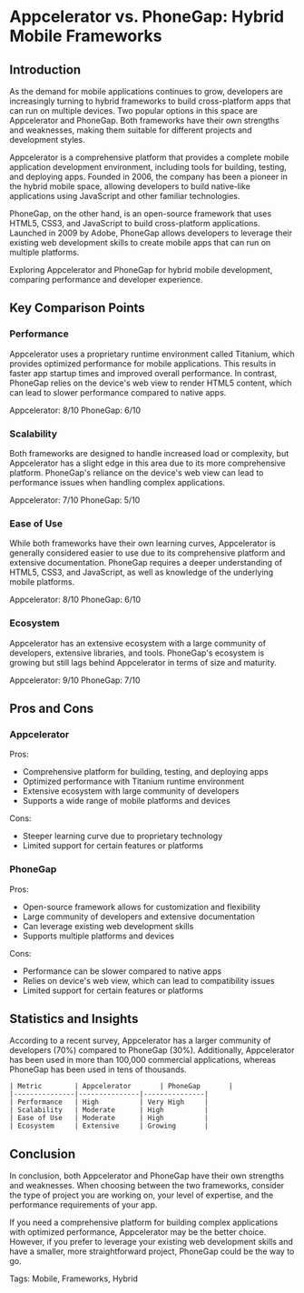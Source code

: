 # Appcelerator vs. PhoneGap: Hybrid Mobile Frameworks
## Introduction
As the demand for mobile applications continues to grow, developers are increasingly turning to hybrid frameworks to build cross-platform apps that can run on multiple devices. Two popular options in this space are Appcelerator and PhoneGap. Both frameworks have their own strengths and weaknesses, making them suitable for different projects and development styles.

Appcelerator is a comprehensive platform that provides a complete mobile application development environment, including tools for building, testing, and deploying apps. Founded in 2006, the company has been a pioneer in the hybrid mobile space, allowing developers to build native-like applications using JavaScript and other familiar technologies.

PhoneGap, on the other hand, is an open-source framework that uses HTML5, CSS3, and JavaScript to build cross-platform applications. Launched in 2009 by Adobe, PhoneGap allows developers to leverage their existing web development skills to create mobile apps that can run on multiple platforms.

Exploring Appcelerator and PhoneGap for hybrid mobile development, comparing performance and developer experience.

## Key Comparison Points

### Performance
Appcelerator uses a proprietary runtime environment called Titanium, which provides optimized performance for mobile applications. This results in faster app startup times and improved overall performance. In contrast, PhoneGap relies on the device's web view to render HTML5 content, which can lead to slower performance compared to native apps.

Appcelerator: 8/10
PhoneGap: 6/10

### Scalability
Both frameworks are designed to handle increased load or complexity, but Appcelerator has a slight edge in this area due to its more comprehensive platform. PhoneGap's reliance on the device's web view can lead to performance issues when handling complex applications.

Appcelerator: 7/10
PhoneGap: 5/10

### Ease of Use
While both frameworks have their own learning curves, Appcelerator is generally considered easier to use due to its comprehensive platform and extensive documentation. PhoneGap requires a deeper understanding of HTML5, CSS3, and JavaScript, as well as knowledge of the underlying mobile platforms.

Appcelerator: 8/10
PhoneGap: 6/10

### Ecosystem
Appcelerator has an extensive ecosystem with a large community of developers, extensive libraries, and tools. PhoneGap's ecosystem is growing but still lags behind Appcelerator in terms of size and maturity.

Appcelerator: 9/10
PhoneGap: 7/10

## Pros and Cons

### Appcelerator

Pros:

* Comprehensive platform for building, testing, and deploying apps
* Optimized performance with Titanium runtime environment
* Extensive ecosystem with large community of developers
* Supports a wide range of mobile platforms and devices

Cons:

* Steeper learning curve due to proprietary technology
* Limited support for certain features or platforms

### PhoneGap

Pros:

* Open-source framework allows for customization and flexibility
* Large community of developers and extensive documentation
* Can leverage existing web development skills
* Supports multiple platforms and devices

Cons:

* Performance can be slower compared to native apps
* Relies on device's web view, which can lead to compatibility issues
* Limited support for certain features or platforms

## Statistics and Insights
According to a recent survey, Appcelerator has a larger community of developers (70%) compared to PhoneGap (30%). Additionally, Appcelerator has been used in more than 100,000 commercial applications, whereas PhoneGap has been used in tens of thousands.

```
| Metric        | Appcelerator       | PhoneGap       |
|---------------|---------------|---------------|
| Performance   | High          | Very High     |
| Scalability   | Moderate      | High          |
| Ease of Use   | Moderate      | High          |
| Ecosystem     | Extensive     | Growing       |
```

## Conclusion
In conclusion, both Appcelerator and PhoneGap have their own strengths and weaknesses. When choosing between the two frameworks, consider the type of project you are working on, your level of expertise, and the performance requirements of your app.

If you need a comprehensive platform for building complex applications with optimized performance, Appcelerator may be the better choice. However, if you prefer to leverage your existing web development skills and have a smaller, more straightforward project, PhoneGap could be the way to go.

Tags: Mobile, Frameworks, Hybrid